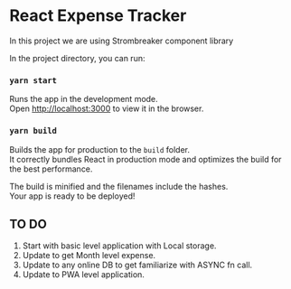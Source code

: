 # React Expense Tracker

In this project we are using Strombreaker component library

In the project directory, you can run:

### `yarn start`

Runs the app in the development mode.<br />
Open [http://localhost:3000](http://localhost:3000) to view it in the browser.


### `yarn build`

Builds the app for production to the `build` folder.<br />
It correctly bundles React in production mode and optimizes the build for the best performance.

The build is minified and the filenames include the hashes.<br />
Your app is ready to be deployed!


## TO DO

1. Start with basic level application with Local storage.
2. Update to get Month level expense.
3. Update to any online DB to get familiarize with ASYNC fn call.
4. Update to PWA level application.


